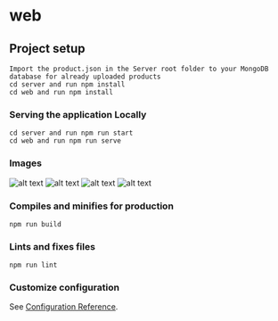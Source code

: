 # web

## Project setup
```
Import the product.json in the Server root folder to your MongoDB database for already uploaded products
cd server and run npm install
cd web and run npm install

```

### Serving the application Locally
```
cd server and run npm run start
cd web and run npm run serve
```

### Images
![alt text](https://res.cloudinary.com/razenprime/image/upload/v1644217048/Screenshot_from_2022-02-07_07-54-45_ht7rft.png)
![alt text](https://res.cloudinary.com/razenprime/image/upload/v1644217045/Screenshot_from_2022-02-07_07-55-08_ap1azy.png)
![alt text](https://res.cloudinary.com/razenprime/image/upload/v1644217044/Screenshot_from_2022-02-07_07-55-33_txirsw.png)
![alt text](https://res.cloudinary.com/razenprime/image/upload/v1644217044/Screenshot_from_2022-02-07_07-55-58_czvng9.png)



### Compiles and minifies for production
```
npm run build
```

### Lints and fixes files
```
npm run lint
```

### Customize configuration
See [Configuration Reference](https://cli.vuejs.org/config/).
